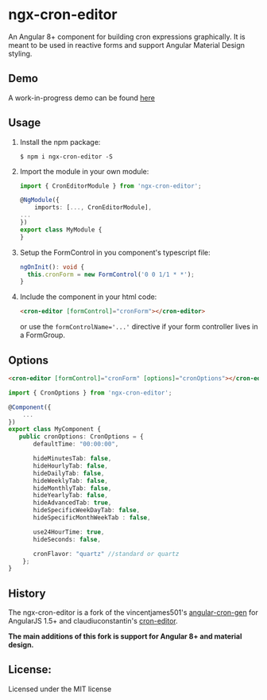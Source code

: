 ngx-cron-editor
===

An Angular 8+ component for building cron expressions graphically. It is meant
to be used in reactive forms and support Angular Material Design styling.
 

## Demo

A work-in-progress demo can be found [here](https://haavardj.github.io/ngx-cron-editor/)

## Usage

1. Install the npm package:
    ```
    $ npm i ngx-cron-editor -S
    ```

2. Import the module in your own module:

    ```ts
    import { CronEditorModule } from 'ngx-cron-editor';

    @NgModule({
        imports: [..., CronEditorModule],
    ...
    })
    export class MyModule {
    }
    ```

3. Setup the FormControl in you component's typescript file:
   
   ```ts
   ngOnInit(): void {
     this.cronForm = new FormControl('0 0 1/1 * *');
   }
   ```
   
4. Include the component in your html code:

    ```html
    <cron-editor [formControl]="cronForm"></cron-editor>
    ```
   
   or use the `formControlName='...'` directive if your form controller
   lives in a FormGroup.

## Options

```html
<cron-editor [formControl]="cronForm" [options]="cronOptions"></cron-editor>
```

```ts
import { CronOptions } from 'ngx-cron-editor';

@Component({
    ...
})
export class MyComponent {
   public cronOptions: CronOptions = {
       defaultTime: "00:00:00",

       hideMinutesTab: false,
       hideHourlyTab: false,
       hideDailyTab: false,
       hideWeeklyTab: false,
       hideMonthlyTab: false,
       hideYearlyTab: false,
       hideAdvancedTab: true,
       hideSpecificWeekDayTab: false,
       hideSpecificMonthWeekTab : false,

       use24HourTime: true,
       hideSeconds: false,

       cronFlavor: "quartz" //standard or quartz
    };
}
```

## History

The ngx-cron-editor is a fork of the vincentjames501's [angular-cron-gen](https://github.com/vincentjames501/angular-cron-gen) for AngularJS 1.5+ and claudiuconstantin's [cron-editor](https://github.com/claudiuconstantin/cron-editor). 

**The main additions of this fork is support for Angular 8+ and material design.**


## License:
Licensed under the MIT license
